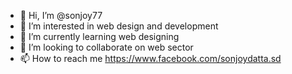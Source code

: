 - 👋 Hi, I’m @sonjoy77
- 👀 I’m interested in web design and development
- 🌱 I’m currently learning web designing
- 💞️ I’m looking to collaborate on web sector
- 📫 How to reach me https://www.facebook.com/sonjoydatta.sd

<!---
sonjoy77/sonjoy77 is a ✨ special ✨ repository because its `README.md` (this file) appears on your GitHub profile.
You can click the Preview link to take a look at your changes.
--->
